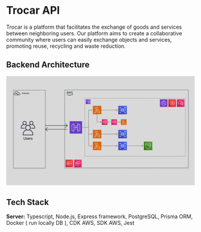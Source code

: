 # Trocar API

Trocar is a platform that facilitates the exchange of goods and services between neighboring users. Our platform aims to create a collaborative community where users can easily exchange objects and services, promoting reuse, recycling and waste reduction.

## Backend Architecture
![Backend Architecture](./docs/mvp/aws_architecture_v1.png)

## Tech Stack

**Server:** Typescript, Node.js, Express framework, PostgreSQL, Prisma ORM, Docker ( run locally DB ), CDK AWS, SDK AWS, Jest